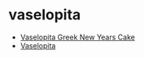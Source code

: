 # vaselopita

 * [Vaselopita   Greek New Years Cake](../index/v/vaselopita---greek-new-years-cake.json)
 * [Vaselopita](../index/v/vaselopita.json)
